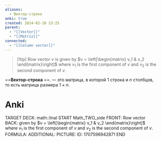 ```yaml
---
aliases:
  - Вектор-строка
anki: true
created: 2024-02-10 23:25
parent:
  - "[[Vector]]"
  - "[[Matrix]]"
connected:
  - "[[Column vector]]"
---
```


> [!tip] Row vector $v$ is 
given by $v = \left[\begin{matrix} v_1 & v_2 \end{matrix}\right]$ 
where $v_1$ is the first component of $v$ and $v_2$ is the second component of $v$.

==**Вектор-строка** ==. — это матрица, в которой $1$ строка и $n$ столбцов, то есть матрица размера $1{\times}n$.

# Anki
TARGET DECK: math::linal
START
Math_TWO_side
FRONT: Row vector
BACK: given by $v = \left[\begin{matrix} v_1 & v_2 \end{matrix}\right]$ 
where $v_1$ is the first component of $v$ and $v_2$ is the second component of $v$.
FORMULA: 
ADDITIONAL:
PICTURE:
ID: 1707596942871
END